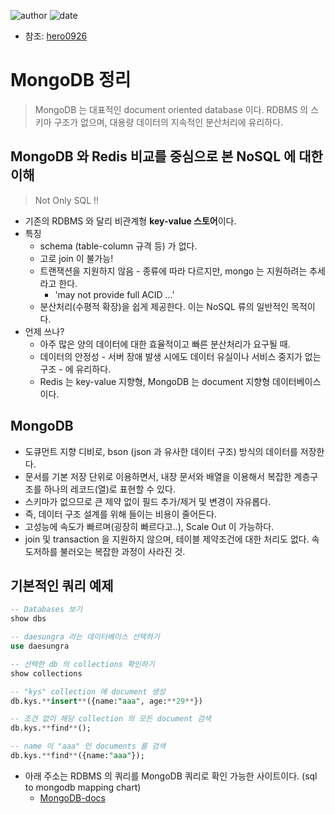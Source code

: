 ﻿
![author](https://img.shields.io/badge/author-daesungRa-lightgray.svg?style=flat-square)
![date](https://img.shields.io/badge/date-190502-lightgray.svg?style=flat-square)

- 참조: [hero0926](https://hero0926.tistory.com/29)

# MongoDB 정리

> MongoDB 는 대표적인 document oriented database 이다. RDBMS 의 스키마 구조가 없으며, 대용량 데이터의 지속적인 분산처리에 유리하다.

## MongoDB 와 Redis 비교를 중심으로 본 NoSQL 에 대한 이해

> Not Only SQL !!
- 기존의 RDBMS 와 달리 비관계형 **key-value 스토어**이다.
- 특징
	* schema (table-column 규격 등) 가 없다.
	* 고로 join 이 불가능!
	* 트랜잭션을 지원하지 않음 - 종류에 따라 다르지만, mongo 는 지원하려는 추세라고 한다.
		- 'may not provide full ACID ...'
	* 분산처리(수평적 확장)을 쉽게 제공한다. 이는 NoSQL 류의 일반적인 목적이다.
- 언제 쓰나?
	* 아주 많은 양의 데이터에 대한 효율적이고 빠른 분산처리가 요구될 때.
	* 데이터의 안정성 - 서버 장애 발생 시에도 데이터 유실이나 서비스 중지가 없는 구조 - 에 유리하다.
	* Redis 는 key-value 지향형, MongoDB 는 document 지향형 데이터베이스이다.

## MongoDB

- 도큐먼트 지향 디비로, bson (json 과 유사한 데이터 구조) 방식의 데이터를 저장한다.
- 문서를 기본 저장 단위로 이용하면서, 내장 문서와 배열을 이용해서 복잡한 계층구조를 하나의 레코드(열)로 표현할 수 있다.
- 스키마가 없으므로 큰 제약 없이 필드 추가/제거 및 변경이 자유롭다.
- 즉, 데이터 구조 설계를 위해 들이는 비용이 줄어든다.
- 고성능에 속도가 빠르며(굉장히 빠르다고..), Scale Out 이 가능하다.
- join 및 transaction 을 지원하지 않으며, 테이블 제약조건에 대한 처리도 없다. 속도저하를 불러오는 복잡한 과정이 사라진 것.

## 기본적인 쿼리 예제

```SQL
-- Databases 보기
show dbs

-- daesungra 라는 데이터베이스 선택하기
use daesungra

-- 선택한 db 의 collections 확인하기
show collections

-- "kys" collection 에 document 생성
db.kys.**insert**({name:"aaa", age:**29**})

-- 조건 없이 해당 collection 의 모든 document 검색
db.kys.**find**();

-- name 이 "aaa" 인 documents 를 검색
db.kys.**find**({name:"aaa"});
```

- 아래 주소는 RDBMS 의 쿼리를 MongoDB 쿼리로 확인 가능한 사이트이다. (sql to mongodb mapping chart)
	* [MongoDB-docs](http://docs.mongodb.org/manual/reference/sql-comparison/)




